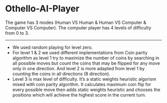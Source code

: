 # Othello-AI-Player

The game has 3 modes (Human VS Human & Human VS Computer & Computer VS Computer).
The computer player has 4 levels of difficulty from 0 to 3.

----------------------------------------------------------------------------

- We used random playing for level zero.
- For level 1 & 2 we used different implementations from Coin parity algorithm as level 1 try to maximize the number of coins by searching in all possible moves but count the coins that may be flipped for any move only in one direction. And level 2 is more adapted from level 1 by counting the coins in all directions (8 direction).
- Level 3 is max level of difficulty. It’s a static weights heuristic algorism mixed with coin parity algorithm. It calculates maximum coin flip for every possible move then adds static weights heuristic and chooses the positions which will achieve the highest score in the current turn.


